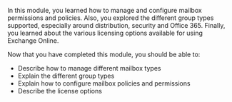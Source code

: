 In this module, you learned how to manage and configure mailbox permissions and policies. Also, you explored the different group types supported, especially around distribution, security and Office 365. Finally, you learned about the various licensing options available for using Exchange Online.

Now that you have completed this module, you should be able to:

- Describe how to manage different mailbox types
- Explain the different group types
- Explain how to configure mailbox policies and permissions
- Describe the license options
